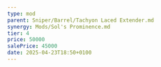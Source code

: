 ```yaml
---
type: mod
parent: Sniper/Barrel/Tachyon Laced Extender.md
synergy: Mods/Sol's Prominence.md
tier: 4
price: 50000
salePrice: 45000
date: 2025-04-23T18:50+0100
---
```

